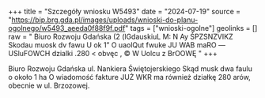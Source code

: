 +++
title = "Szczegóły wniosku W5493"
date = "2024-07-19"
source = "https://bip.brg.gda.pl/images/uploads/wnioski-do-planu-ogolnego/w5493_aeeda0f88f9f.pdf"
tags = ["wnioski-ogolne"]
geolinks = []
raw = " Biuro Rozwoju Gdańska  (2 (lGdauskiuL M: N Ay ŚPZSNZVIKZ Skodau muosk dv fawu U ok 1” O uaolQut fwuke JU WAB maRO —USluFOWCH dzialki .280 < obvęc , © W Uolcu z BrOOWĘ "
+++

Biuro Rozwoju Gdańska
ul. Nankiera Świętojerskiego
Skąd musk dwa faulu o około 1 ha
O wiadomość fakture JUŻ WKR ma również działkę 280 arów, obecnie w ul. Brzozowej.


